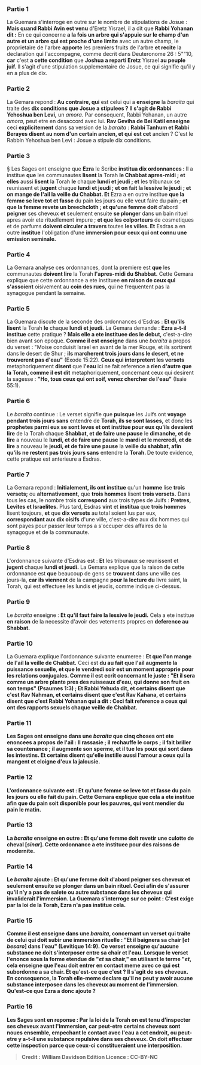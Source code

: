
### Partie 1
La Guemara s'interroge en outre sur le nombre de stipulations de Josue : <b>Mais quand Rabbi Avin est venu</b> d'Eretz Yisrael, il a dit que <b>Rabbi Yohanan dit :</b> En ce qui concerne <b>a la fois un arbre qui s'appuie sur le champ d'un autre et un arbre qui est proche d'une limite</b> avec un autre champ, le proprietaire de l'arbre <b>apporte</b> les premiers fruits de l'arbre <b>et recite</b> la declaration qui l'accompagne, comme decrit dans Deuteronome 26 : 5""10, <b>car</b> c'est <b>a cette condition</b> que <b>Joshua a reparti Eretz</b> Yisrael <b>au peuple juif. </b> Il s'agit d'une stipulation supplementaire de Josue, ce qui signifie qu'il y en a plus de dix.

### Partie 2
La Gemara repond : <b>Au contraire, qui</b> est celui qui a <b>enseigne</b> la <i>baraita</i> qui traite des <b>dix conditions que Josue a stipulees ? Il s'agit de Rabbi Yehoshua ben Levi,</b> un <i>amora</i>. Par consequent, Rabbi Yohanan, un autre <i>amora</i>, peut etre en desaccord avec lui. <b>Rav Geviha de Bei Katil enseigne</b> ceci <b>explicitement</b> dans sa version de la <i>baraita</i> : <b>Rabbi Tanhum et Rabbi Berayes disent au nom d'un certain ancien, et qui est cet</b> ancien ? C'est le Rabbin Yehoshua ben Levi : Josue a stipule dix conditions.</b>

### Partie 3
§ Les Sages ont enseigne que <b>Ezra</b> le Scribe <b>institua dix ordonnances : </b> Il a institue <b>que</b> les communautes <b>lisent</b> la Torah <b>le Chabbat apres-midi ; et elles</b> aussi <b>lisent</b> la Torah <b>le</b> chaque <b>lundi et jeudi ; et</b> les tribunaux se reunissent et <b>jugent</b> chaque <b>lundi et jeudi ; et on fait la lessive le jeudi ; et on mange de l'ail la veille du Chabbat. Et</b> Ezra a en outre institue <b>que la femme se leve tot et fasse</b> du pain les jours ou elle veut faire du pain ; <b>et que la femme revete un breechcloth ; et qu'une femme doit</b> d'abord <b>peigner</b> ses cheveux <b>et</b> seulement ensuite <b>se plonger</b> dans un bain rituel apres avoir ete rituellement impure ; <b>et que les colporteurs</b> de cosmetiques et de parfums <b>doivent circuler a travers</b> toutes <b>les villes. Et</b> Esdras a en outre <b>institue</b> l'obligation d'une <b>immersion pour ceux qui ont connu une emission seminale.</b>

### Partie 4
La Gemara analyse ces ordonnances, dont la premiere est <b>que</b> les communautes <b>doivent lire</b> la Torah <b>l'apres-midi du Shabbat.</b> Cette Gemara explique que cette ordonnance a ete instituee <b>en raison de ceux qui s'assoient</b> oisivement au <b>coin des rues,</b> qui ne frequentent pas la synagogue pendant la semaine.

### Partie 5
La Guemara discute de la seconde des ordonnances d'Esdras : <b>Et qu'ils lisent</b> la Torah <b>le</b> chaque <b>lundi et jeudi.</b> La Gemara demande : <b>Ezra a-t-il institue</b> cette pratique ? <b>Mais elle a ete instituee des le debut,</b> c'est-a-dire bien avant son epoque. <b>Comme il est enseigne</b> dans une <i>baraita</i> a propos du verset : "Moise conduisit Israel en avant de la mer Rouge, et ils sortirent dans le desert de Shur ; <b>ils marcherent trois jours dans le desert, et ne trouverent pas d'eau"</b> (Exode 15:22). <b>Ceux qui interpretent les versets</b> metaphoriquement <b>disent</b> que <b>l'eau</b> ici ne fait reference a <b>rien d'autre que la Torah, comme il est dit</b> metaphoriquement, concernant ceux qui desirent la sagesse : <b>"Ho, tous ceux qui ont soif, venez chercher de l'eau"</b> (Isaie 55:1).

### Partie 6
Le <i>baraita</i> continue : Le verset signifie que <b>puisque</b> les Juifs ont <b>voyage pendant trois jours sans</b> entendre de <b>Torah, ils se sont lasses,</b> et donc les <b>prophetes parmi eux se sont leves et ont institue pour eux qu'ils devaient lire</b> de la Torah chaque <b>Shabbat, et de faire une pause</b> le <b>dimanche, et de lire</b> a nouveau le <b>lundi, et de faire une pause</b> le <b>mardi et le mercredi, et de lire</b> a nouveau le <b>jeudi, et de faire une pause</b> la <b>veille du shabbat, afin qu'ils ne restent pas trois jours sans</b> entendre la <b>Torah. </b> De toute evidence, cette pratique est anterieure a Esdras.

### Partie 7
La Gemara repond : <b>Initialement, ils ont institue</b> qu'un <b>homme</b> lise <b>trois versets;</b> ou <b>alternativement,</b> que <b>trois hommes</b> lisent <b>trois versets.</b> Dans tous les cas, le nombre trois <b>correspond</b> aux trois types de Juifs : <b>Pretres, Levites et Israelites.</b> Plus tard, Esdras <b>vint</b> et <b>institua</b> que <b>trois hommes</b> lisent toujours, <b>et</b> que <b>dix versets</b> au total soient lus par eux, <b>correspondant aux dix oisifs</b> d'une ville, c'est-a-dire aux dix hommes qui sont payes pour passer leur temps a s'occuper des affaires de la synagogue et de la communaute.

### Partie 8
L'ordonnance suivante d'Esdras est : <b>Et</b> les tribunaux se reunissent et <b>jugent</b> chaque <b>lundi et jeudi.</b> La Gemara explique que la raison de cette ordonnance est <b>que</b> beaucoup de gens se <b>trouvent</b> dans une ville ces jours-la, <b>car ils viennent</b> de la campagne <b>pour la lecture du</b> livre saint,</b> la Torah, qui est effectuee les lundis et jeudis, comme indique ci-dessus.

### Partie 9
Le <i>baraita</i> enseigne : <b>Et qu'il faut faire la lessive le jeudi.</b> Cela a ete institue <b>en raison</b> de la necessite d'avoir des vetements propres en <b>deference au Shabbat.</b>

### Partie 10
La Guemara explique l'ordonnance suivante enumeree : <b>Et que l'on mange de l'ail la veille de Chabbat.</b> Ceci est <b>du au fait que l'ail augmente la puissance sexuelle, et que le vendredi soir est un moment approprie pour <b>les relations conjugales. Comme il est ecrit</b> concernant le juste : "Et il sera comme un arbre plante pres des ruisseaux d'eau, <b>qui donne son fruit en son temps"</b> (Psaumes 1:3) ; <b>Et Rabbi Yehuda dit, et certains disent</b> que c'est <b>Rav Nahman, et certains disent</b> que c'est <b>Rav Kahana, et certains disent</b> que c'est <b>Rabbi Yohanan</b> qui a dit : <b>Ceci</b> fait reference a <b>ceux qui ont des rapports sexuels chaque veille de Chabbat.</b>

### Partie 11
<b>Les Sages ont enseigne</b> dans une <i>baraita</i> que <b>cinq choses ont ete enoncees a propos de l'ail : Il rassasie ; il rechauffe</b> le corps ; <b>il fait</b> briller sa <b>countenance ; il augmente</b> son <b>sperme, et il tue les poux qui sont dans les intestins. Et certains disent</b> qu'elle <b>instille aussi l'amour</b> a ceux qui la mangent <b>et eloigne d'eux la jalousie</b>.

### Partie 12
L'ordonnance suivante est : <b>Et qu'une femme se leve tot et fasse du pain</b> les jours ou elle fait du pain. Cette Gemara explique que cela a ete institue <b>afin que du pain soit disponible pour les pauvres,</b> qui vont mendier du pain le matin.

### Partie 13
La <i>baraita</i> enseigne en outre : <b>Et qu'une femme doit revetir une culotte de cheval [<i>sinar</i>].</b> Cette ordonnance a ete instituee <b>pour des raisons de <b>modernite</b>.

### Partie 14
Le <i>baraita</i> ajoute : <b>Et qu'une femme doit</b> d'abord <b>peigner</b> ses cheveux <b>et</b> seulement ensuite <b>se plonger</b> dans un bain rituel. Ceci afin de s'assurer qu'il n'y a pas de salete ou autre substance dans les cheveux qui invaliderait l'immersion. La Guemara s'interroge sur ce point : <b>C'est</b> exige <b>par la loi de la Torah,</b> Ezra n'a pas institue cela.

### Partie 15
<b>Comme il est enseigne</b> dans une <i>baraita</i>, concernant un verset qui traite de celui qui doit subir une immersion rituelle : <b>"Et il baignera sa chair [<i>et besaro</i>] dans l'eau"</b> (Levitique 14:9). Ce verset enseigne <b>qu'aucune substance ne doit s'interposer entre sa chair et l'eau.</b> Lorsque le verset l'enonce sous la forme etendue de <b>"<i>et</i> sa chair,"</b> en utilisant le terme "<i>et</i>, cela enseigne que l'eau doit entrer en contact meme avec <b>ce qui est subordonne a sa chair. Et qu'est-ce que c'est ? </b> Il s'agit de ses <b>cheveux.</b> En consequence, la Torah elle-meme declare qu'il ne peut y avoir aucune substance interposee dans les cheveux au moment de l'immersion. Qu'est-ce que Ezra a donc ajoute ?

### Partie 16
Les Sages <b>sont</b> en reponse : <b>Par la loi de la Torah</b> on est tenu <b>d'inspecter</b> ses cheveux avant l'immersion, car <b>peut-etre</b> certains cheveux sont <b>noues</b> ensemble, empechant le contact avec l'eau a cet endroit, <b>ou</b> peut-etre y a-t-il une substance <b>repulsive</b> dans ses cheveux. On doit effectuer cette inspection <b>parce que</b> ceux-ci constitueraient <b>une interposition.</b>

>Credit : William Davidson Edition
>Licence : CC-BY-NC